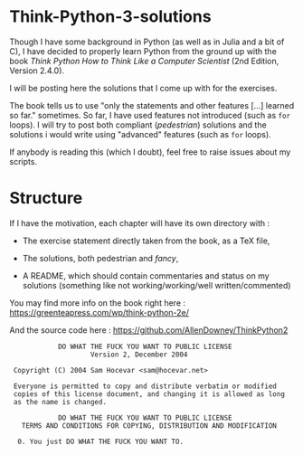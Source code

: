 # Think-Python-3-solutions

Though I have some background in Python (as well as in Julia and a bit of C), I have decided to properly learn Python from the ground up with the book *Think Python How to Think Like a Computer Scientist* (2nd Edition, Version 2.4.0).

I will be posting here the solutions that I come up with for the exercises.

The book tells us to use "only the statements and other features [...] learned so far." sometimes. So far, I have used features not introduced (such as `for` loops). I will try to post both compliant (*pedestrian*) solutions and the solutions i would write using "advanced" features (such as `for` loops).

If anybody is reading this (which I doubt), feel free to raise issues about my scripts.

# Structure

If I have the motivation, each chapter will have its own directory with :

- The exercise statement directly taken from the book, as a TeX file, 

- The solutions, both pedestrian and *fancy*,

- A README, which should contain commentaries and status on my solutions (something like not working/working/well written/commented)

You may find more info on the book right here :
https://greenteapress.com/wp/think-python-2e/

And the source code here :
https://github.com/AllenDowney/ThinkPython2

```
            DO WHAT THE FUCK YOU WANT TO PUBLIC LICENSE
                    Version 2, December 2004

 Copyright (C) 2004 Sam Hocevar <sam@hocevar.net>

 Everyone is permitted to copy and distribute verbatim or modified
 copies of this license document, and changing it is allowed as long
 as the name is changed.

            DO WHAT THE FUCK YOU WANT TO PUBLIC LICENSE
   TERMS AND CONDITIONS FOR COPYING, DISTRIBUTION AND MODIFICATION

  0. You just DO WHAT THE FUCK YOU WANT TO. 
  ``` 
